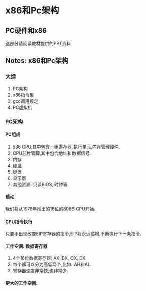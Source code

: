# x86和Pc架构

## PC硬件和x86
这部分请阅读教材提供的PPT资料

## Notes: x86和Pc架构
### 大纲
1. PC架构
2. x86指令集
3. gcc调用规定
4. PC虚拟机

### PC架构
#### PC组成
1. x86 CPU,其中包含一组寄存器,执行单元,内存管理硬件.
2. CPU芯片管脚,其中包含地址和数据信号.
3. 内存
4. 硬盘
5. 键盘
6. 显示器
7. 其他资源: 只读BIOS, 时钟等.

#### 启动
我们将从1978年推出的16位的8086 CPU开始.

#### CPU指令执行
只要不出现改变EIP寄存器的指令,EIP将永远递增,不断执行下一条指令.

#### 工作空间: 数据寄存器
1. 4个16位数据寄存器: AX, BX, CX, DX
2. 每个都可以分为高低两个,比如: AH和AL.
3. 寄存器速度非常快,也非常少.

#### 更大的工作空间: 